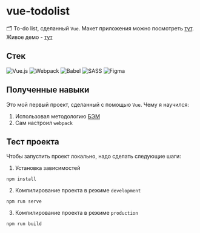 # vue-todolist
🗂 To-do list, сделанный `Vue`.
Макет приложения можно посмотреть [тут](https://www.figma.com/file/1oxFKn3Rx76ajtG1zlDCtP/VueToDo?node-id=0%3A1).
Живое демо - [тут](https://sashafromlibertalia.github.io/vue-todolist/)

## Стек
![Vue.js](https://img.shields.io/badge/vuejs-%2335495e.svg?style=for-the-badge&logo=vuedotjs&logoColor=%234FC08D)
![Webpack](https://img.shields.io/badge/webpack-%238DD6F9.svg?style=for-the-badge&logo=webpack&logoColor=black)
![Babel](https://img.shields.io/badge/Babel-F9DC3e?style=for-the-badge&logo=babel&logoColor=black)
![SASS](https://img.shields.io/badge/SASS-hotpink.svg?style=for-the-badge&logo=SASS&logoColor=white)
![Figma](https://img.shields.io/badge/figma-%23F24E1E.svg?style=for-the-badge&logo=figma&logoColor=white)


## Полученные навыки

Это мой первый проект, сделанный с помощью `Vue`. Чему я научился:
1. Использовал методологию [БЭМ](https://ru.bem.info)
2. Сам настроил `webpack`

## Тест проекта
Чтобы запустить проект локально, надо сделать следующие шаги:

1. Установка зависимостей
```
npm install
```

2. Компилирование проекта в режиме `development`
```
npm run serve
```

3. Компилирование проекта в режиме `production`
```
npm run build
```
